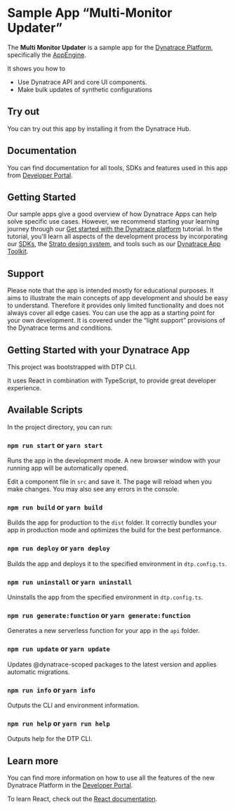 # Sample App “Multi-Monitor Updater”

The **Multi Monitor Updater** is a sample app for the [Dynatrace Platform](https://www.dynatrace.com/platform/), specifically the [AppEngine](https://www.dynatrace.com/platform/appengine/). 

It shows you how to
* Use Dynatrace API and core UI components.
* Make bulk updates of synthetic configurations


## Try out

You can try out this app by installing it from the Dynatrace Hub.


## Documentation

You can find documentation for all tools, SDKs and features used in this app from [Developer Portal](https://developer.dynatrace.com/preview/sample-apps/multi-monitor-updater/).


## Getting Started
Our sample apps give a good overview of how Dynatrace Apps can help solve specific use cases. However, we recommend starting your learning journey through our [Get started with the Dynatrace platform](https://developer.dynatracelabs.com/getting-started/tutorial/) tutorial. In the tutorial, you'll learn all aspects of the development process by incorporating our [SDKs](https://developer.dynatracelabs.com/reference/sdks/), the [Strato design system](https://developer.dynatracelabs.com/reference/design-system/), and tools such as our [Dynatrace App Toolkit](https://developer.dynatracelabs.com/reference/cli/).


## Support

Please note that the app is intended mostly for educational purposes. It aims to illustrate the main concepts of app development and should be easy to understand. Therefore it provides only limited functionality and does not always cover all edge cases. You can use the app as a starting point for your own development. It is covered under the “light support” provisions of the Dynatrace terms and conditions.

## Getting Started with your Dynatrace App

This project was bootstrapped with DTP CLI.

It uses React in combination with TypeScript, to provide great developer experience.

## Available Scripts

In the project directory, you can run:

### `npm run start` or `yarn start`

Runs the app in the development mode.
A new browser window with your running app will be automatically opened.

Edit a component file in `src` and save it. The page will reload when you make changes.
You may also see any errors in the console.

### `npm run build` or `yarn build`

Builds the app for production to the `dist` folder.
It correctly bundles your app in production mode and optimizes the build for the best performance.

### `npm run deploy` or `yarn deploy`

Builds the app and deploys it to the specified environment in `dtp.config.ts`.

### `npm run uninstall` or `yarn uninstall`

Uninstalls the app from the specified environment in `dtp.config.ts`.

### `npm run generate:function` or `yarn generate:function`

Generates a new serverless function for your app in the `api` folder.

### `npm run update` or `yarn update`

Updates @dynatrace-scoped packages to the latest version and applies automatic migrations.

### `npm run info` or `yarn info`

Outputs the CLI and environment information.

### `npm run help` or `yarn run help`

Outputs help for the DTP CLI.

## Learn more

You can find more information on how to use all the features of the new Dynatrace Platform in the [Developer Portal](https://developer.dynatracelabs.com/).

To learn React, check out the [React documentation](https://reactjs.org/).

